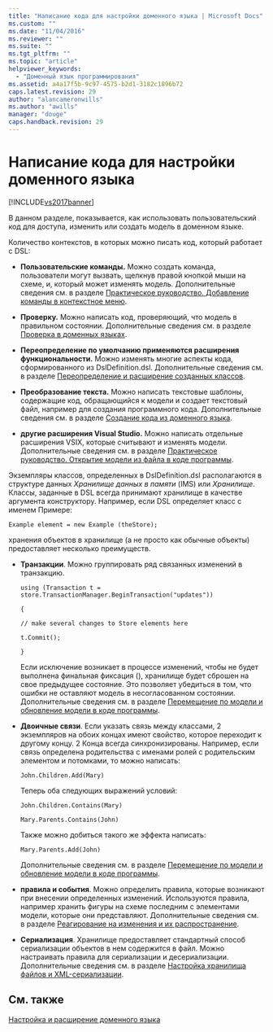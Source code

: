 ```yaml
---
title: "Написание кода для настройки доменного языка | Microsoft Docs"
ms.custom: ""
ms.date: "11/04/2016"
ms.reviewer: ""
ms.suite: ""
ms.tgt_pltfrm: ""
ms.topic: "article"
helpviewer_keywords: 
  - "Доменный язык программирования"
ms.assetid: a4a17f5b-9c97-4575-b2d1-3182c1896b72
caps.latest.revision: 29
author: "alancameronwills"
ms.author: "awills"
manager: "douge"
caps.handback.revision: 29
---
```

# Написание кода для настройки доменного языка
[!INCLUDE[vs2017banner](../code-quality/includes/vs2017banner.md)]

В данном разделе, показывается, как использовать пользовательский код для доступа, изменить или создать модель в доменном языке.  
  
 Количество контекстов, в которых можно писать код, который работает с DSL:  
  
-   **Пользовательские команды.** Можно создать команда, пользователи могут вызвать, щелкнув правой кнопкой мыши на схеме, и, который может изменять модель.  Дополнительные сведения см. в разделе [Практическое руководство. Добавление команды в контекстное меню](../Topic/How%20to:%20Add%20a%20Command%20to%20the%20Shortcut%20Menu.md).  
  
-   **Проверку.** Можно написать код, проверяющий, что модель в правильном состоянии.  Дополнительные сведения см. в разделе [Проверка в доменных языках](../modeling/validation-in-a-domain-specific-language.md).  
  
-   **Переопределение по умолчанию применяются расширения функциональности.** Можно изменять многие аспекты кода, сформированного из DslDefinition.dsl.  Дополнительные сведения см. в разделе [Переопределение и расширение созданных классов](../modeling/overriding-and-extending-the-generated-classes.md).  
  
-   **Преобразование текста.** Можно написать текстовые шаблоны, содержащие код, обращающийся к модели и создает текстовый файл, например для создания программного кода.  Дополнительные сведения см. в разделе [Создание кода из доменного языка](../modeling/generating-code-from-a-domain-specific-language.md).  
  
-   **другие расширения Visual Studio.** Можно написать отдельные расширения VSIX, которые считывают и изменять модели.  Дополнительные сведения см. в разделе [Практическое руководство. Открытие модели из файла в коде программы](../modeling/how-to-open-a-model-from-file-in-program-code.md).  
  
 Экземпляры классов, определенных в DslDefinition.dsl располагаются в структуре данных *Хранилище данных в памяти* \(IMS\) или *Хранилище*.  Классы, заданные в DSL всегда принимают хранилище в качестве аргумента конструктору.  Например, если DSL определяет класс с именем Примере:  
  
 `Example element = new Example (theStore);`  
  
 хранения объектов в хранилище \(а не просто как обычные объекты\) предоставляет несколько преимуществ.  
  
-   **Транзакции**.  Можно группировать ряд связанных изменений в транзакцию.  
  
     `using (Transaction t = store.TransactionManager.BeginTransaction("updates"))`  
  
     `{`  
  
     `// make several changes to Store elements here`  
  
     `t.Commit();`  
  
     `}`  
  
     Если исключение возникает в процессе изменений, чтобы не будет выполнена финальная фиксация \(\), хранилище будет сброшен на свое предыдущее состояние.  Это позволяет убедиться в том, что ошибки не оставляют модель в несогласованном состоянии.  Дополнительные сведения см. в разделе [Перемещение по модели и обновление модели в коде программы](../modeling/navigating-and-updating-a-model-in-program-code.md).  
  
-   **Двоичные связи**.  Если указать связь между классами, 2 экземпляров на обоих концах имеют свойство, которое переходит к другому концу.  2 Конца всегда синхронизированы.  Например, если связь определена родительства с именами ролей с родительским элементом и потомками, то можно написать:  
  
     `John.Children.Add(Mary)`  
  
     Теперь оба следующих выражений условий:  
  
     `John.Children.Contains(Mary)`  
  
     `Mary.Parents.Contains(John)`  
  
     Также можно добиться такого же эффекта написать:  
  
     `Mary.Parents.Add(John)`  
  
     Дополнительные сведения см. в разделе [Перемещение по модели и обновление модели в коде программы](../modeling/navigating-and-updating-a-model-in-program-code.md).  
  
-   **правила и события**.  Можно определить правила, которые возникают при внесении определенных изменений.  Используются правила, например хранить фигуры на схеме последним с элементами модели, которые они представляют.  Дополнительные сведения см. в разделе [Реагирование на изменения и их распространение](../modeling/responding-to-and-propagating-changes.md).  
  
-   **Сериализация**.  Хранилище предоставляет стандартный способ сериализации объектов в нем содержится в файл.  Можно настраивать правила для сериализации и десериализации.  Дополнительные сведения см. в разделе [Настройка хранилища файлов и XML\-сериализации](../modeling/customizing-file-storage-and-xml-serialization.md).  
  
## См. также  
 [Настройка и расширение доменного языка](../modeling/customizing-and-extending-a-domain-specific-language.md)
